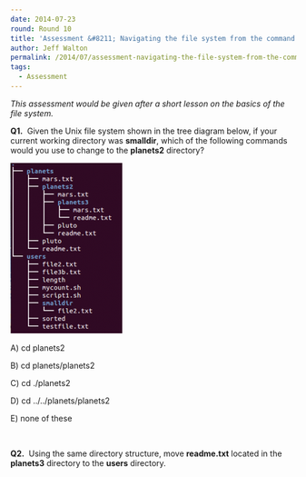 ```yaml
---
date: 2014-07-23
round: Round 10
title: 'Assessment &#8211; Navigating the file system from the command line'
author: Jeff Walton
permalink: /2014/07/assessment-navigating-the-file-system-from-the-command-line/
tags:
  - Assessment
---
```

*This assessment would be given after a short lesson on the basics of the file system.*

**Q1.**  Given the Unix file system shown in the tree diagram below, if your current working directory was **smalldir**, which of the following commands would you use to change to the **planets2** directory?

<img class="alignnone size-medium wp-image-8192" style="font-size: 12px;" alt="directory tree" src="/uploads/2014/07/Screenshot-from-2014-07-23-211639-197x300.png" width="197" height="300" />

A) cd planets2

B) cd planets/planets2

C) cd ./planets2

D) cd ../../planets/planets2

E) none of these

&nbsp;

**Q2.**  Using the same directory structure, move **readme.txt** located in the **planets3** directory to the **users** directory.
